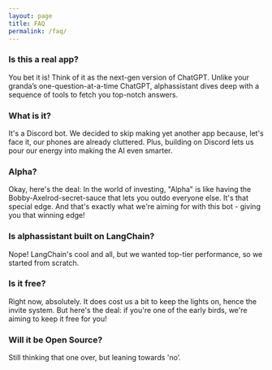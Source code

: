 ```yaml
---
layout: page
title: FAQ
permalink: /faq/
---
```

### Is this a real app?
You bet it is! Think of it as the next-gen version of ChatGPT. Unlike your granda’s one-question-at-a-time ChatGPT, alphassistant dives deep with a sequence of tools to fetch you top-notch answers.

### What is it?
It's a Discord bot. We decided to skip making yet another app because, let's face it, our phones are already cluttered. Plus, building on Discord lets us pour our energy into making the AI even smarter.

### Alpha?
Okay, here's the deal: In the world of investing, "Alpha" is like having the Bobby-Axelrod-secret-sauce that lets you outdo everyone else. It's that special edge. And that's exactly what we're aiming for with this bot - giving you that winning edge!

### Is alphassistant built on LangChain?
Nope! LangChain's cool and all, but we wanted top-tier performance, so we started from scratch.

### Is it free?
Right now, absolutely. It does cost us a bit to keep the lights on, hence the invite system. But here's the deal: if you're one of the early birds, we're aiming to keep it free for you!

### Will it be Open Source?
Still thinking that one over, but leaning towards 'no’.
